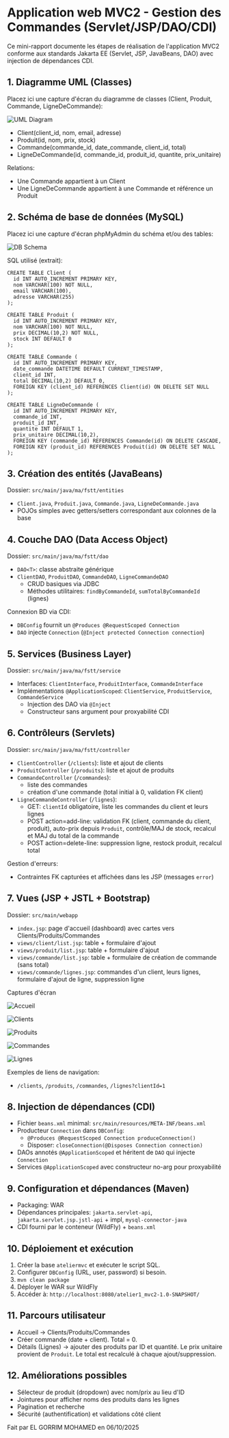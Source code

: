 # Application web MVC2 - Gestion des Commandes (Servlet/JSP/DAO/CDI)

Ce mini-rapport documente les étapes de réalisation de l'application MVC2 conforme aux standards Jakarta EE (Servlet, JSP, JavaBeans, DAO) avec injection de dépendances CDI.

## 1. Diagramme UML (Classes)

Placez ici une capture d'écran du diagramme de classes (Client, Produit, Commande, LigneDeCommande):

![UML Diagram](docs/uml.png)

- Client(client_id, nom, email, adresse)
- Produit(id, nom, prix, stock)
- Commande(commande_id, date_commande, client_id, total)
- LigneDeCommande(id, commande_id, produit_id, quantite, prix_unitaire)

Relations:
- Une Commande appartient à un Client
- Une LigneDeCommande appartient à une Commande et référence un Produit

## 2. Schéma de base de données (MySQL)

Placez ici une capture d'écran phpMyAdmin du schéma et/ou des tables:

![DB Schema](docs/db.png)

SQL utilisé (extrait):
```
CREATE TABLE Client (
  id INT AUTO_INCREMENT PRIMARY KEY,
  nom VARCHAR(100) NOT NULL,
  email VARCHAR(100),
  adresse VARCHAR(255)
);

CREATE TABLE Produit (
  id INT AUTO_INCREMENT PRIMARY KEY,
  nom VARCHAR(100) NOT NULL,
  prix DECIMAL(10,2) NOT NULL,
  stock INT DEFAULT 0
);

CREATE TABLE Commande (
  id INT AUTO_INCREMENT PRIMARY KEY,
  date_commande DATETIME DEFAULT CURRENT_TIMESTAMP,
  client_id INT,
  total DECIMAL(10,2) DEFAULT 0,
  FOREIGN KEY (client_id) REFERENCES Client(id) ON DELETE SET NULL
);

CREATE TABLE LigneDeCommande (
  id INT AUTO_INCREMENT PRIMARY KEY,
  commande_id INT,
  produit_id INT,
  quantite INT DEFAULT 1,
  prix_unitaire DECIMAL(10,2),
  FOREIGN KEY (commande_id) REFERENCES Commande(id) ON DELETE CASCADE,
  FOREIGN KEY (produit_id) REFERENCES Produit(id) ON DELETE SET NULL
);
```

## 3. Création des entités (JavaBeans)

Dossier: `src/main/java/ma/fstt/entities`

- `Client.java`, `Produit.java`, `Commande.java`, `LigneDeCommande.java`
- POJOs simples avec getters/setters correspondant aux colonnes de la base

## 4. Couche DAO (Data Access Object)

Dossier: `src/main/java/ma/fstt/dao`

- `DAO<T>`: classe abstraite générique
- `ClientDAO`, `ProduitDAO`, `CommandeDAO`, `LigneCommandeDAO`
  - CRUD basiques via JDBC
  - Méthodes utilitaires: `findByCommandeId`, `sumTotalByCommandeId` (lignes)

Connexion BD via CDI:
- `DBConfig` fournit un `@Produces @RequestScoped Connection`
- `DAO` injecte `Connection` (`@Inject protected Connection connection`)

## 5. Services (Business Layer)

Dossier: `src/main/java/ma/fstt/service`

- Interfaces: `ClientInterface`, `ProduitInterface`, `CommandeInterface`
- Implémentations `@ApplicationScoped`: `ClientService`, `ProduitService`, `CommandeService`
  - Injection des DAO via `@Inject`
  - Constructeur sans argument pour proxyabilité CDI

## 6. Contrôleurs (Servlets)

Dossier: `src/main/java/ma/fstt/controller`

- `ClientController` (`/clients`): liste et ajout de clients
- `ProduitController` (`/produits`): liste et ajout de produits
- `CommandeController` (`/commandes`):
  - liste des commandes
  - création d'une commande (total initial à 0, validation FK client)
- `LigneCommandeController` (`/lignes`):
  - GET: `clientId` obligatoire, liste les commandes du client et leurs lignes
  - POST action=add-line: validation FK (client, commande du client, produit), auto-prix depuis `Produit`, contrôle/MAJ de stock, recalcul et MAJ du total de la commande
  - POST action=delete-line: suppression ligne, restock produit, recalcul total

Gestion d'erreurs:
- Contraintes FK capturées et affichées dans les JSP (messages `error`)

## 7. Vues (JSP + JSTL + Bootstrap)

Dossier: `src/main/webapp`

- `index.jsp`: page d'accueil (dashboard) avec cartes vers Clients/Produits/Commandes
- `views/client/list.jsp`: table + formulaire d'ajout
- `views/produit/list.jsp`: table + formulaire d'ajout
- `views/commande/list.jsp`: table + formulaire de création de commande (sans total)
- `views/commande/lignes.jsp`: commandes d'un client, leurs lignes, formulaire d'ajout de ligne, suppression ligne

Captures d'écran  

![Accueil](docs/ui-index.png)  

![Clients](docs/ui-clients.png)  

![Produits](docs/ui-produits.png)  

![Commandes](docs/ui-commandes.png)  

![Lignes](docs/ui-lignes.png)  


Exemples de liens de navigation:
- `/clients`, `/produits`, `/commandes`, `/lignes?clientId=1`

## 8. Injection de dépendances (CDI)

- Fichier `beans.xml` minimal: `src/main/resources/META-INF/beans.xml`
- Producteur `Connection` dans `DBConfig`:
  - `@Produces @RequestScoped Connection produceConnection()`
  - Disposer: `closeConnection(@Disposes Connection connection)`
- DAOs annotés `@ApplicationScoped` et héritent de `DAO` qui injecte `Connection`
- Services `@ApplicationScoped` avec constructeur no-arg pour proxyabilité

## 9. Configuration et dépendances (Maven)

- Packaging: WAR
- Dépendances principales: `jakarta.servlet-api`, `jakarta.servlet.jsp.jstl-api` + impl, `mysql-connector-java`
- CDI fourni par le conteneur (WildFly) + `beans.xml`

## 10. Déploiement et exécution

1. Créer la base `ateliermvc` et exécuter le script SQL.
2. Configurer `DBConfig` (URL, user, password) si besoin.
3. `mvn clean package`
4. Déployer le WAR sur WildFly
5. Accéder à: `http://localhost:8080/atelier1_mvc2-1.0-SNAPSHOT/`

## 11. Parcours utilisateur

- Accueil → Clients/Produits/Commandes
- Créer commande (date + client). Total = 0.
- Détails (Lignes) → ajouter des produits par ID et quantité. Le prix unitaire provient de `Produit`. Le total est recalculé à chaque ajout/suppression.

## 12. Améliorations possibles

- Sélecteur de produit (dropdown) avec nom/prix au lieu d'ID
- Jointures pour afficher noms des produits dans les lignes
- Pagination et recherche
- Sécurité (authentification) et validations côté client

Fait par EL GORRIM MOHAMED en 06/10/2025
